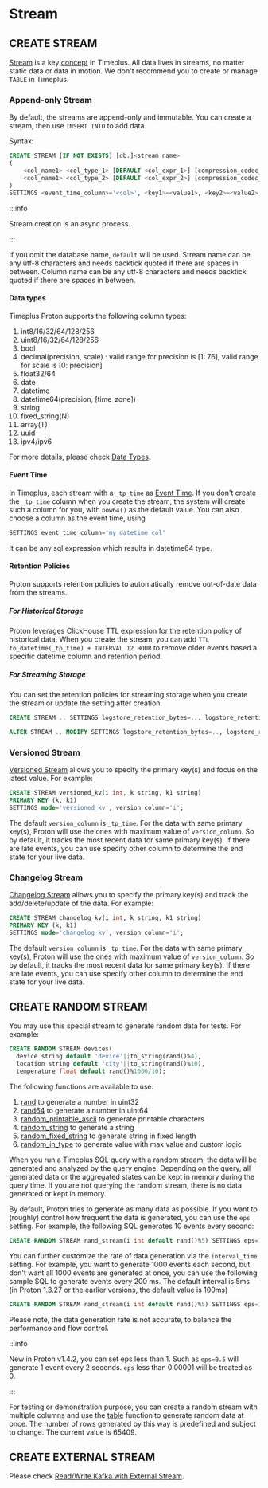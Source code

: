 # Stream

## CREATE STREAM

[Stream](/working-with-streams) is a key [concept](/glossary) in Timeplus. All data lives in streams, no matter static data or data in motion. We don't recommend you to create or manage `TABLE` in Timeplus.

### Append-only Stream

By default, the streams are append-only and immutable. You can create a stream, then use `INSERT INTO` to add data.

Syntax:

```sql
CREATE STREAM [IF NOT EXISTS] [db.]<stream_name>
(
    <col_name1> <col_type_1> [DEFAULT <col_expr_1>] [compression_codec_1],
    <col_name1> <col_type_2> [DEFAULT <col_expr_2>] [compression_codec_2]
)
SETTINGS <event_time_column>='<col>', <key1>=<value1>, <key2>=<value2>, ...
```

:::info

Stream creation is an async process.

:::

If you omit the database name, `default` will be used. Stream name can be any utf-8 characters and needs backtick quoted if there are spaces in between. Column name can be any utf-8 characters and needs backtick quoted if there are spaces in between.

#### Data types

Timeplus Proton supports the following column types:

1. int8/16/32/64/128/256
2. uint8/16/32/64/128/256
3. bool
4. decimal(precision, scale) : valid range for precision is [1: 76], valid range for scale is [0: precision]
5. float32/64
6. date
7. datetime
8. datetime64(precision, [time_zone])
9. string
10. fixed_string(N)
11. array(T)
12. uuid
13. ipv4/ipv6

For more details, please check [Data Types](/datatypes).

#### Event Time

In Timeplus, each stream with a `_tp_time` as [Event Time](/eventtime). If you don't create the `_tp_time` column when you create the stream, the system will create such a column for you, with `now64()` as the default value. You can also choose a column as the event time, using

```sql
SETTINGS event_time_column='my_datetime_col'
```

 It can be any sql expression which results in datetime64 type.

#### Retention Policies

Proton supports retention policies to automatically remove out-of-date data from the streams.

##### For Historical Storage

Proton leverages ClickHouse TTL expression for the retention policy of historical data. When you create the stream, you can add `TTL to_datetime(_tp_time) + INTERVAL 12 HOUR` to remove older events based a specific datetime column and retention period.

##### For Streaming Storage

You can set the retention policies for streaming storage when you create the stream or update the setting after creation.

```sql
CREATE STREAM .. SETTINGS logstore_retention_bytes=.., logstore_retention_ms=..;

ALTER STREAM .. MODIFY SETTINGS logstore_retention_bytes=.., logstore_retention_ms=..;
```

### Versioned Stream

[Versioned Stream](/versioned-stream) allows you to specify the primary key(s) and focus on the latest value. For example:

```sql
CREATE STREAM versioned_kv(i int, k string, k1 string)
PRIMARY KEY (k, k1)
SETTINGS mode='versioned_kv', version_column='i';
```

The default `version_column` is `_tp_time`. For the data with same primary key(s), Proton will use the ones with maximum value of  `version_column`. So by default, it tracks the most recent data for same primary key(s). If there are late events, you can use specify other column to determine the end state for your live data.

### Changelog Stream

[Changelog Stream](/changelog-stream) allows you to specify the primary key(s) and track the add/delete/update of the data. For example:

```sql
CREATE STREAM changelog_kv(i int, k string, k1 string)
PRIMARY KEY (k, k1)
SETTINGS mode='changelog_kv', version_column='i';
```

The default `version_column` is `_tp_time`. For the data with same primary key(s), Proton will use the ones with maximum value of  `version_column`. So by default, it tracks the most recent data for same primary key(s). If there are late events, you can use specify other column to determine the end state for your live data.

## CREATE RANDOM STREAM

You may use this special stream to generate random data for tests. For example:

```sql
CREATE RANDOM STREAM devices(
  device string default 'device'||to_string(rand()%4),
  location string default 'city'||to_string(rand()%10),
  temperature float default rand()%1000/10);
```

The following functions are available to use:

1. [rand](/functions_for_random#rand) to generate a number in uint32
2. [rand64](/functions_for_random#rand64) to generate a number in uint64
3. [random_printable_ascii](/functions_for_random#random_printable_ascii) to generate printable characters
4. [random_string](/functions_for_random#random_string) to generate a string
5. [random_fixed_string](/functions_for_random#random_fixed_string) to generate string in fixed length
7. [random_in_type](/functions_for_random#random_in_type) to generate value with max value and custom logic

When you run a Timeplus SQL query with a random stream, the data will be generated and analyzed by the query engine. Depending on the query, all generated data or the aggregated states can be kept in memory during the query time. If you are not querying the random stream, there is no data generated or kept in memory.

By default, Proton tries to generate as many data as possible. If you want to (roughly) control how frequent the data is generated, you can use the `eps` setting. For example, the following SQL generates 10 events every second:

```sql
CREATE RANDOM STREAM rand_stream(i int default rand()%5) SETTINGS eps=10
```

You can further customize the rate of data generation via the `interval_time` setting. For example, you want to generate 1000 events each second, but don't want all 1000 events are generated at once, you can use the following sample SQL to generate events every 200 ms. The default interval is 5ms (in Proton 1.3.27 or the earlier versions, the default value is 100ms)

```sql
CREATE RANDOM STREAM rand_stream(i int default rand()%5) SETTINGS eps=1000, interval_time=200
```

Please note, the data generation rate is not accurate, to balance the performance and flow control.

:::info

New in Proton v1.4.2, you can set eps less than 1. Such as `eps=0.5` will generate 1 event every 2 seconds. `eps` less than 0.00001 will be treated as 0.

:::

For testing or demonstration purpose, you can create a random stream with multiple columns and use the [table](/functions_for_streaming#table) function to generate random data at once. The number of rows generated by this way is predefined and subject to change. The current value is 65409.

## CREATE EXTERNAL STREAM

Please check [Read/Write Kafka with External Stream](/proton-kafka).
